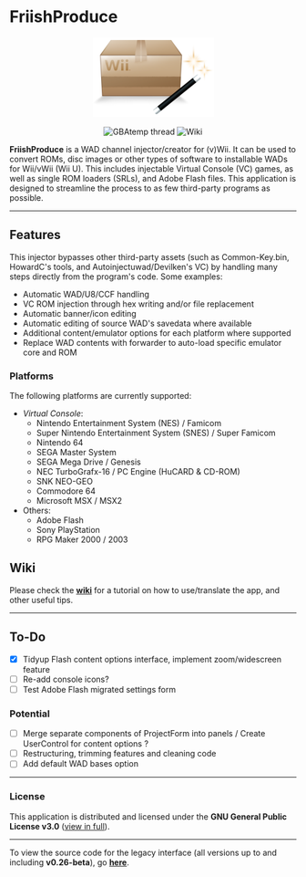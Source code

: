 # FriishProduce
<div align=center><a href=""><img src="https://github.com/CatmanFan/FriishProduce/blob/main/images/icon.png" /></a>

![GBAtemp thread](https://img.shields.io/badge/GBAtemp-thread-blue?link=https%3A%2F%2Fgbatemp.net%2Fthreads%2Ffriishproduce-multiplatform-wad-injector.632028%2F)
 ![Wiki](https://img.shields.io/badge/wiki-white?link=https%3A%2F%2Fcatmanfan.github.io%2FFriishProduce%2F)
</div>

**FriishProduce** is a WAD channel injector/creator for (v)Wii. It can be used to convert ROMs, disc images or other types of software to installable WADs for Wii/vWii (Wii U). This includes injectable Virtual Console (VC) games, as well as single ROM loaders (SRLs), and Adobe Flash files.
This application is designed to streamline the process to as few third-party programs as possible.

---

## Features
This injector bypasses other third-party assets (such as Common-Key.bin, HowardC's tools, and Autoinjectuwad/Devilken's VC) by handling many steps directly from the program's code. Some examples:
* Automatic WAD/U8/CCF handling
* VC ROM injection through hex writing and/or file replacement
* Automatic banner/icon editing
* Automatic editing of source WAD's savedata where available
* Additional content/emulator options for each platform where supported
* Replace WAD contents with forwarder to auto-load specific emulator core and ROM

### Platforms
The following platforms are currently supported:

* *Virtual Console*:
  * Nintendo Entertainment System (NES) / Famicom
  * Super Nintendo Entertainment System (SNES) / Super Famicom
  * Nintendo 64
  * SEGA Master System
  * SEGA Mega Drive / Genesis
  * NEC TurboGrafx-16 / PC Engine (HuCARD & CD-ROM)
  * SNK NEO-GEO
  * Commodore 64
  * Microsoft MSX / MSX2
* Others:
  * Adobe Flash
  * Sony PlayStation
  * RPG Maker 2000 / 2003

## Wiki
Please check the **[wiki](https://catmanfan.github.io/FriishProduce/)** for a tutorial on how to use/translate the app, and other useful tips.

---

## To-Do
- [X] Tidyup Flash content options interface, implement zoom/widescreen feature
- [ ] Re-add console icons?
- [ ] Test Adobe Flash migrated settings form

### Potential
- [ ] Merge separate components of ProjectForm into panels / Create UserControl for content options ?
- [ ] Restructuring, trimming features and cleaning code
- [ ] Add default WAD bases option

---

### License
This application is distributed and licensed under the **GNU General Public License v3.0** ([view in full](https://github.com/CatmanFan/FriishProduce/blob/main/LICENSE)).

---

To view the source code for the legacy interface (all versions up to and including **v0.26-beta**), go **[here](https://github.com/CatmanFan/FriishProduce-Legacy)**.